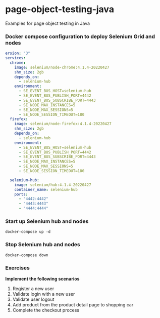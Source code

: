 # page-object-testing-java
Examples for page object testing in Java

### Docker compose configuration to deploy Selenium Grid and nodes
```yaml
ersion: "3"
services:
  chrome:
    image: selenium/node-chrome:4.1.4-20220427
    shm_size: 2gb
    depends_on:
      - selenium-hub
    environment:
      - SE_EVENT_BUS_HOST=selenium-hub
      - SE_EVENT_BUS_PUBLISH_PORT=4442
      - SE_EVENT_BUS_SUBSCRIBE_PORT=4443
      - SE_NODE_MAX_INSTANCES=5
      - SE_NODE_MAX_SESSIONS=5
      - SE_NODE_SESSION_TIMEOUT=180
  firefox:
    image: selenium/node-firefox:4.1.4-20220427
    shm_size: 2gb
    depends_on:
      - selenium-hub
    environment:
      - SE_EVENT_BUS_HOST=selenium-hub
      - SE_EVENT_BUS_PUBLISH_PORT=4442
      - SE_EVENT_BUS_SUBSCRIBE_PORT=4443
      - SE_NODE_MAX_INSTANCES=5
      - SE_NODE_MAX_SESSIONS=5
      - SE_NODE_SESSION_TIMEOUT=180

  selenium-hub:
    image: selenium/hub:4.1.4-20220427
    container_name: selenium-hub
    ports:
      - "4442:4442"
      - "4443:4443"
      - "4444:4444"
```

### Start up Selenium hub and nodes
```
docker-compose up -d
```

### Stop Selenium hub and nodes
```
docker-compose down
```

### Exercises

**Implement the following scenarios**
1. Register a new user 
2. Validate login with a new user
3. Validate user logout
4. Add product from the product detail page to shopping car
5. Complete the checkout process


